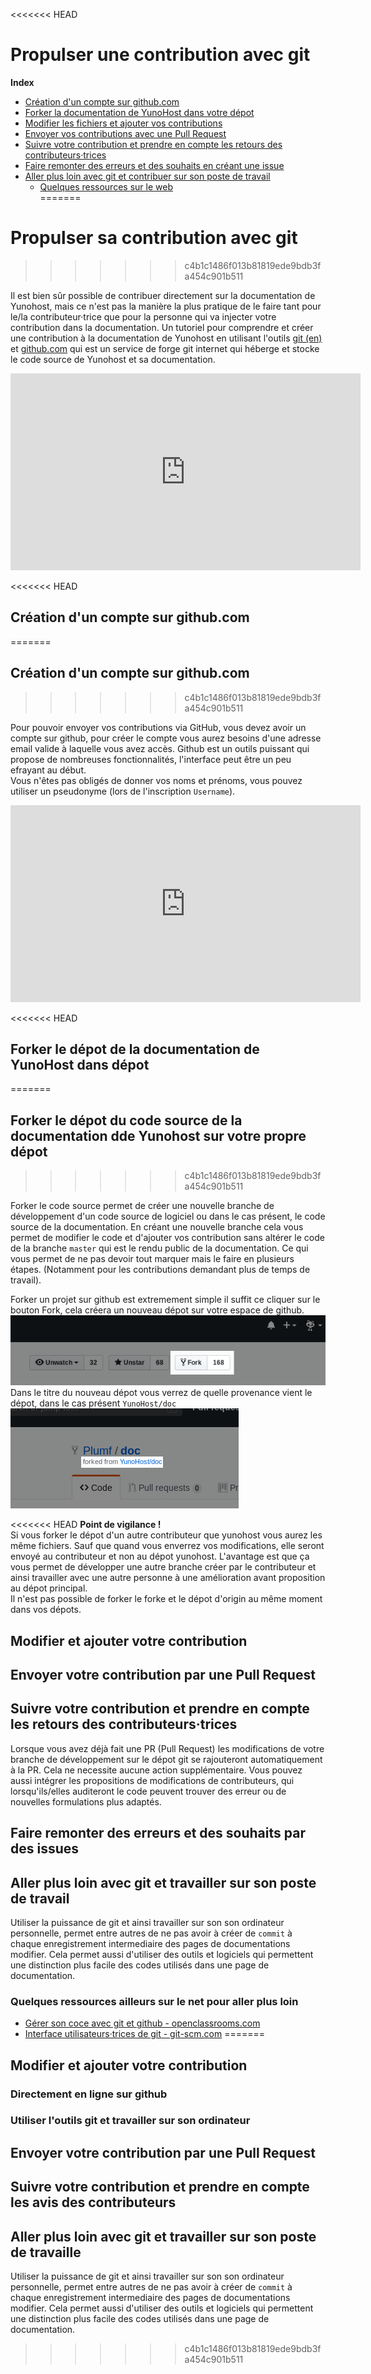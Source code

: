 <<<<<<< HEAD
# Propulser une contribution avec git

**Index**  
 - [Création d'un compte sur github.com](#CreationCompteGithub)  
 - [Forker la documentation de YunoHost dans votre dépot](#ForkerDocumentationYunoHost)  
 - [Modifier les fichiers et ajouter vos contributions](#ModifAjoutContrib)  
 - [Envoyer vos contributions avec une Pull Request](#EnvoyerPR)  
 - [Suivre votre contribution et prendre en compte les retours des contributeurs·trices](#SuivreContributions)  
 - [Faire remonter des erreurs et des souhaits en créant une issue](#RemonterIssues)  
 - [Aller plus loin avec git et contribuer sur son poste de travail](#PlusLoinGitOrdi)  
    - [Quelques ressources sur le web](#LiensWeb)  
=======
# Propulser sa contribution avec git
>>>>>>> c4b1c1486f013b81819ede9bdb3fa454c901b511

Il est bien sûr possible de contribuer directement sur la documentation de Yunohost, mais ce n'est pas la manière la plus pratique de le faire tant pour le/la contributeur·trice que pour la personne qui va injecter votre contribution dans la documentation. Un tutoriel pour comprendre et créer une contribution à la documentation de Yunohost en utilisant l'outils [git (en)](https://git-scm.com/) et [github.com](http://github.com/) qui est un service de forge git internet qui héberge et stocke le code source de Yunohost et sa documentation.

<iframe width="560" height="315" sandbox="allow-same-origin allow-scripts" src="https://framatube.org/videos/embed/9db9f3f1-9b54-44ed-9e91-461d262d2205" frameborder="0" allowfullscreen></iframe>

<<<<<<< HEAD
## Création d'un compte sur github.com <a name="CreationCompteGithub"></a>
=======
## Création d'un compte sur github.com
>>>>>>> c4b1c1486f013b81819ede9bdb3fa454c901b511

Pour pouvoir envoyer vos contributions via GitHub, vous devez avoir un compte sur github, pour créer le compte vous aurez besoins d'une adresse email valide à laquelle vous avez accès. Github est un outils puissant qui propose de nombreuses fonctionnalités, l'interface peut être un peu efrayant au début.  
Vous n'êtes pas obligés de donner vos noms et prénoms, vous pouvez utiliser un pseudonyme (lors de l'inscription `Username`).  

<iframe width="560" height="315" sandbox="allow-same-origin allow-scripts" src="https://tube.metadocs.cc/videos/embed/7288bf53-6942-4af1-a713-61e3b37ec11b" frameborder="0" allowfullscreen></iframe>

<<<<<<< HEAD
## Forker le dépot de la documentation de YunoHost dans dépot <a name="ForkerDocumentationYunoHost"></a>
=======
## Forker le dépot du code source de la documentation dde Yunohost sur votre propre dépot
>>>>>>> c4b1c1486f013b81819ede9bdb3fa454c901b511

Forker le code source permet de créer une nouvelle branche de développement d'un code source de logiciel ou dans le cas présent, le code source de la documentation. En créant une nouvelle branche cela vous permet de modifier le code et d'ajouter vos contribution sans altérer le code de la branche `master` qui est le rendu public de la documentation. Ce qui vous permet de ne pas devoir tout marquer mais le faire en plusieurs étapes. (Notamment pour les contributions demandant plus de temps de travail).

Forker un projet sur github est extremement simple il suffit ce cliquer sur le bouton Fork, cela créera un nouveau dépot sur votre espace de github.
![Capture d'écran bouton fork github](/images/dug_fork.png)  
Dans le titre du nouveau dépot vous verrez de quelle provenance vient le dépot, dans le cas présent `YunoHost/doc`  
![Capture d'écran titre et sous-titre du dépot](/images/dug_fork_source.png)

<<<<<<< HEAD
**Point de vigilance !**  
Si vous forker le dépot d'un autre contributeur que yunohost vous aurez les même fichiers. Sauf que quand vous enverrez vos modifications, elle seront envoyé au contributeur et non au dépot yunohost. L'avantage est que ça vous permet de développer une autre branche créer par le contributeur et ainsi travailler avec une autre personne à une amélioration avant proposition au dépot principal.  
Il n'est pas possible de forker le forke et le dépot d'origin au même moment dans vos dépots.

## Modifier et ajouter votre contribution <a name="ModifAjoutContrib"></a>

## Envoyer votre contribution par une Pull Request <a name="EnvoyerPR"></a>

## Suivre votre contribution et prendre en compte les retours des contributeurs·trices <a name="SuivreContributions"></a>

Lorsque vous avez déjà fait une PR (Pull Request) les modifications de votre branche de développement sur le dépot git se rajouteront automatiquement à la PR. Cela ne necessite aucune action supplémentaire. Vous pouvez aussi intégrer les propositions de modifications de contributeurs, qui lorsqu'ils/elles auditeront le code peuvent trouver des erreur ou de nouvelles formulations plus adaptés.  

## Faire remonter des erreurs et des souhaits par des issues <a name="RemonterIssues"></a>

## Aller plus loin avec git et travailler sur son poste de travail <a name="PlusLoinGitOrdi"></a>

Utiliser la puissance de git et ainsi travailler sur son son ordinateur personnelle, permet entre autres de ne pas avoir à créer de `commit` à chaque enregistrement intermediaire des pages de documentations modifier. Cela permet aussi d'utiliser des outils et logiciels qui permettent une distinction plus facile des codes utilisés dans une page de documentation.

### Quelques ressources ailleurs sur le net pour aller plus loin <a name="LiensWeb"></a>

 - [Gérer son coce avec git et github - openclassrooms.com](https://openclassrooms.com/fr/courses/2342361-gerez-votre-code-avec-git-et-github)
 - [Interface utilisateurs·trices de git - git-scm.com](https://git-scm.com/download/gui/linux)
=======
## Modifier et ajouter votre contribution

### Directement en ligne sur github

### Utiliser l'outils git et travailler sur son ordinateur

## Envoyer votre contribution par une Pull Request

## Suivre votre contribution et prendre en compte les avis des contributeurs

## Aller plus loin avec git et travailler sur son poste de travaille

Utiliser la puissance de git et ainsi travailler sur son son ordinateur personnelle, permet entre autres de ne pas avoir à créer de `commit` à chaque enregistrement intermediaire des pages de documentations modifier. Cela permet aussi d'utiliser des outils et logiciels qui permettent une distinction plus facile des codes utilisés dans une page de documentation.
>>>>>>> c4b1c1486f013b81819ede9bdb3fa454c901b511
